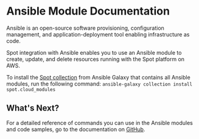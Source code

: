 # Ansible Module Documentation

Ansible is an open-source software provisioning, configuration management, and application-deployment tool enabling infrastructure as code.

Spot integration with Ansible enables you to use an Ansible module to create, update, and delete resources running with the Spot platform on AWS.

To install the [Spot collection](https://galaxy.ansible.com/ui/repo/published/spot/cloud_modules/) from Ansible Galaxy that contains all Ansible modules, run the following command:
`ansible-galaxy collection install spot.cloud_modules`


## What's Next?

For a detailed reference of commands you can use in the Ansible modules and code samples, go to the documentation on [GitHub](https://github.com/spotinst/spot-ansible-cloud-modules).
